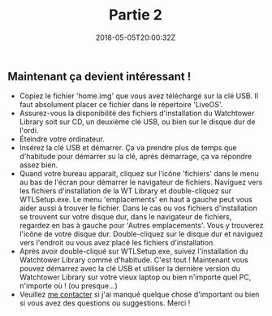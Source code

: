 ﻿---
title: "Partie 2"
date: 2018-05-05T20:00:32Z
type: article
draft: false
noSummary: true

categories: [instructions]
tags: []
author: ""
---

## Maintenant ça devient intéressant !

* Copiez le fichier 'home.img' que vous avez téléchargé sur la clé USB. Il faut absolument placer ce fichier dans le répertoire 'LiveOS'.
* Assurez-vous la disponibilité des fichiers d'installation du Watchtower Library soit sur CD, un deuxième clé USB, ou bien sur le disque dur de l'ordi.
* Éteindre votre ordinateur.
* Insérez la clé USB et démarrer. Ça va prendre plus de temps que d'habitude pour démarrer su la clé, après démarrage, ça va répondre assez bien. 
* Quand votre bureau apparait, cliquez sur l’icône 'fichiers' dans le menu au bas de l'écran pour démarrer le navigateur de fichiers. Naviguez vers les fichiers d'installation de la WT Library et double-cliquez sur WTLSetup.exe. Le menu 'emplacements' en haut à gauche peut vous aider aussi à trouver le fichier. Dans le cas ou vos fichiers d'installation se trouvent sur votre disque dur, dans le navigateur de fichiers, regardez en bas à gauche pour 'Autres emplacements'. Vous y trouverez l'icône de votre disque dur. Double-cliquez sur le disque dur et naviguez vers l'endroit ou vous avez placé les fichiers d'installation. 
* Après avoir double-cliqué sur WTLSetup.exe, suivez l'installation du Watchtower Library comme d'habitude. C'est tout ! Maintenant vous pouvez démarrez avec la clé USB et utiliser la dernière version du Watchtower Library sur votre vieux laptop ou bien n'importe quel PC, n'importe où ! (ou presque...)
* Veuillez [me contacter](/fr/page/contact/) si j'ai manqué quelque chose d'important ou bien si vous avez des questions ou suggestions. Merci !

